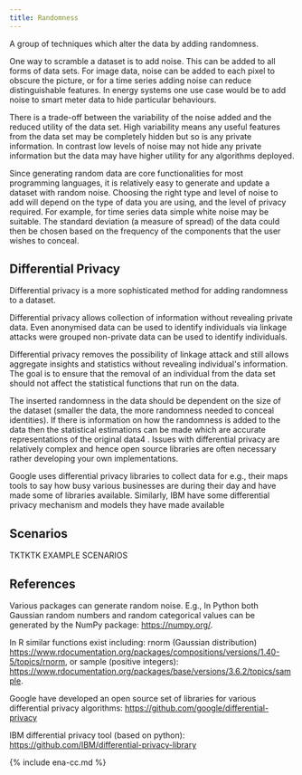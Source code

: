```yaml
---
title: Randomness
---
```


A group of techniques which alter the data by adding randomness.

One way to scramble a dataset is to add noise. This can be added to all forms of data sets. For image data, noise can be added to each pixel to obscure the picture, or for a time series adding noise can reduce distinguishable features. In energy systems one use case would be to add noise to smart meter data to hide particular behaviours. 

There is a trade-off between the variability of the noise added and the reduced utility of the data set. High variability means any useful features from the data set may be completely hidden but so is any private information. In contrast low levels of noise may not hide any private information but the data may have higher utility for any algorithms deployed. 

Since generating random data are core functionalities for most programming languages, it is relatively easy to generate and update a dataset with random noise. Choosing the right type and level of noise to add will depend on the type of data you are using, and the level of privacy required. For example, for time series data simple white noise may be suitable. The standard deviation (a measure of spread) of the data could then be chosen based on the frequency of the components that the user wishes to conceal. 

## Differential Privacy

Differential privacy is a more sophisticated method for adding randomness to a dataset. 

Differential privacy allows collection of information without revealing private data. Even anonymised data can be used to identify individuals via linkage attacks were grouped non-private data can be used to identify individuals. 

Differential privacy removes the possibility of linkage attack and still allows aggregate insights and statistics without revealing individual's information. The goal is to ensure that the removal of an individual from the data set should not affect the statistical functions that run on the data. 

The inserted randomness in the data should be dependent on the size of the dataset (smaller the data, the more randomness needed to conceal identities). If there is information on how the randomness is added to the data then the statistical estimations can be made which are accurate representations of the original data4 . Issues with differential privacy are relatively complex and hence open source libraries are often necessary rather developing your own implementations. 

Google uses differential privacy libraries to collect data for e.g., their maps tools to say how busy various businesses are during their day and have made some of libraries available. Similarly, IBM have some differential privacy mechanism and models they have made available

## Scenarios

TKTKTK EXAMPLE SCENARIOS

## References

Various packages can generate random noise. E.g., In Python both Gaussian random numbers and random categorical values can be generated by the NumPy package: <https://numpy.org/>.

In R similar functions exist including: rnorm (Gaussian distribution) <https://www.rdocumentation.org/packages/compositions/versions/1.40-5/topics/rnorm>,
or sample (positive integers): <https://www.rdocumentation.org/packages/base/versions/3.6.2/topics/sample>.

Google have developed an open source set of libraries for various differential privacy algorithms: <https://github.com/google/differential-privacy>

IBM differential privacy tool (based on python): <https://github.com/IBM/differential-privacy-library>

{% include ena-cc.md %}